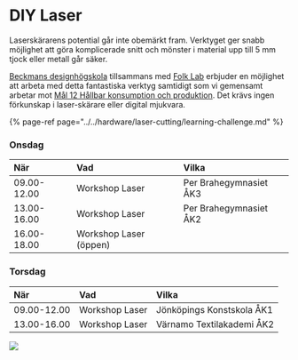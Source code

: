 # DIY Laser

Laserskärarens potential går inte obemärkt fram. Verktyget ger snabb möjlighet att göra komplicerade snitt och mönster i material upp till 5 mm tjock eller metall går säker.

[Beckmans designhögskola](https://beckmans.se) tillsammans med [Folk Lab](https://www.folklab.nu) erbjuder en möjlighet att arbeta med detta fantastiska verktyg samtidigt som vi gemensamt arbetar mot [Mål 12 Hållbar konsumption och produktion](https://www.globalamalen.se/om-globala-malen/mal-12-hallbar-konsumtion-och-produktion/). Det krävs ingen förkunskap i laser-skärare eller digital mjukvara.

{% page-ref page="../../hardware/laser-cutting/learning-challenge.md" %}

### Onsdag

| När | Vad | Vilka |
| :--- | :--- | :--- |
| 09.00-12.00 | Workshop Laser | Per Brahegymnasiet ÅK3 |
| 13.00-16.00 | Workshop Laser | Per Brahegymnasiet ÅK2 |
| 16.00-18.00 | Workshop Laser \(öppen\) |  |

### Torsdag

| När | Vad | Vilka |
| :--- | :--- | :--- |
| 09.00-12.00 | Workshop Laser | Jönköpings Konstskola ÅK1 |
| 13.00-16.00 | Workshop Laser | Värnamo Textilakademi ÅK2 |

![](https://lh5.googleusercontent.com/4fIARilmex0wwKe0svibKMA-cC2oPPoBH3yyHjyG7XcseoW0REXIxqDV5d054WXz5d2Rg4ftO-HZ7fY-gexw_oUxucs23P7KBHvWpHK1dOsm14IWMQ8v5wA4fhlBFl_GVbFOhrXH)

